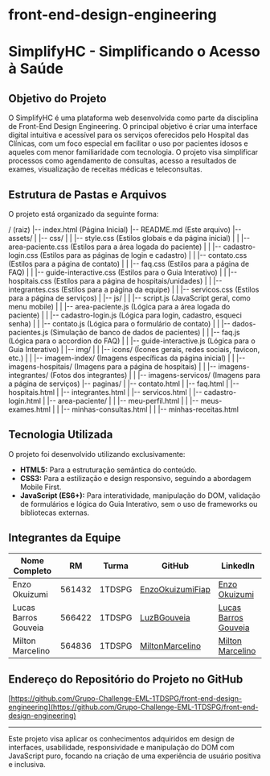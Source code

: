 # front-end-design-engineering

# SimplifyHC - Simplificando o Acesso à Saúde

## Objetivo do Projeto

O SimplifyHC é uma plataforma web desenvolvida como parte da disciplina de Front-End Design Engineering. O principal objetivo é criar uma interface digital intuitiva e acessível para os serviços oferecidos pelo Hospital das Clínicas, com um foco especial em facilitar o uso por pacientes idosos e aqueles com menor familiaridade com tecnologia. O projeto visa simplificar processos como agendamento de consultas, acesso a resultados de exames, visualização de receitas médicas e teleconsultas.

## Estrutura de Pastas e Arquivos

O projeto está organizado da seguinte forma:

/ (raiz)
|-- index.html (Página Inicial)
|-- README.md (Este arquivo)
|-- assets/
|   |-- css/
|   |   |-- style.css (Estilos globais e da página inicial)
|   |   |-- area-paciente.css (Estilos para a área logada do paciente)
|   |   |-- cadastro-login.css (Estilos para as páginas de login e cadastro)
|   |   |-- contato.css (Estilos para a página de contato)
|   |   |-- faq.css (Estilos para a página de FAQ)
|   |   |-- guide-interactive.css (Estilos para o Guia Interativo)
|   |   |-- hospitais.css (Estilos para a página de hospitais/unidades)
|   |   |-- integrantes.css (Estilos para a página da equipe)
|   |   |-- servicos.css (Estilos para a página de serviços)
|   |-- js/
|   |   |-- script.js (JavaScript geral, como menu mobile)
|   |   |-- area-paciente.js (Lógica para a área logada do paciente)
|   |   |-- cadastro-login.js (Lógica para login, cadastro, esqueci senha)
|   |   |-- contato.js (Lógica para o formulário de contato)
|   |   |-- dados-pacientes.js (Simulação de banco de dados de pacientes)
|   |   |-- faq.js (Lógica para o accordion do FAQ)
|   |   |-- guide-interactive.js (Lógica para o Guia Interativo)
|   |-- img/
|   |   |-- icons/ (Ícones gerais, redes sociais, favicon, etc.)
|   |   |-- imagem-index/ (Imagens específicas da página inicial)
|   |   |-- imagens-hospitais/ (Imagens para a página de hospitais)
|   |   |-- imagens-integrantes/ (Fotos dos integrantes)
|   |   |-- imagens-servicos/ (Imagens para a página de serviços)
|-- paginas/
|   |-- contato.html
|   |-- faq.html
|   |-- hospitais.html
|   |-- integrantes.html
|   |-- servicos.html
|   |-- cadastro-login.html
|   |-- area-paciente/
|   |   |-- meu-perfil.html
|   |   |-- meus-exames.html
|   |   |-- minhas-consultas.html
|   |   |-- minhas-receitas.html

## Tecnologia Utilizada

O projeto foi desenvolvido utilizando exclusivamente:

*   **HTML5:** Para a estruturação semântica do conteúdo.
*   **CSS3:** Para a estilização e design responsivo, seguindo a abordagem Mobile First.
*   **JavaScript (ES6+):** Para interatividade, manipulação do DOM, validação de formulários e lógica do Guia Interativo, sem o uso de frameworks ou bibliotecas externas.

## Integrantes da Equipe

| Nome Completo         | RM     | Turma   | GitHub                                      | LinkedIn                                                       |
| --------------------- | ------ | ------- | ------------------------------------------- | -------------------------------------------------------------- |
| Enzo Okuizumi         | 561432 | 1TDSPG  | [EnzoOkuizumiFiap](https://github.com/EnzoOkuizumiFiap) | [Enzo Okuizumi](https://www.linkedin.com/in/enzo-okuizumi-b60292256/) |
| Lucas Barros Gouveia  | 566422 | 1TDSPG  | [LuzBGouveia](https://github.com/LuzBGouveia)       | [Lucas Barros Gouveia](https://www.linkedin.com/in/luz-barros-gouveia-09b147355/) |
| Milton Marcelino      | 564836 | 1TDSPG  | [MiltonMarcelino](https://github.com/MiltonMarcelino) | [Milton Marcelino](http://linkedin.com/in/milton-marcelino-250298142) |

## Endereço do Repositório do Projeto no GitHub

[https://github.com/Grupo-Challenge-EML-1TDSPG/front-end-design-engineering](https://github.com/Grupo-Challenge-EML-1TDSPG/front-end-design-engineering) 
<!-- Substitua pelo link real do seu repositório -->

---

Este projeto visa aplicar os conhecimentos adquiridos em design de interfaces, usabilidade, responsividade e manipulação do DOM com JavaScript puro, focando na criação de uma experiência de usuário positiva e inclusiva.
